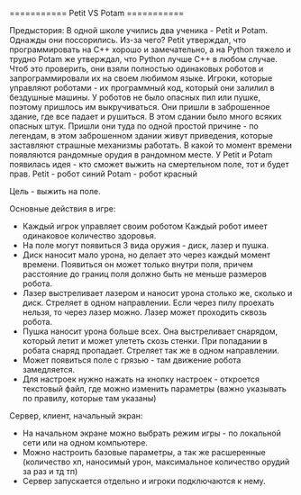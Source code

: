 =========== Petit VS Potam ===========

Предыстория: В одной школе учились два ученика - Petit и Potam. Однажды они поссорились. Из-за чего?
Petit утверждал, что программировать на C++ хорошо и замечательно, а на Python тяжело и трудно
Potam же утверждал, что Python лучше C++ в любом случае.
Чтоб это проверить, они взяли полностью одинаковых роботов и запрограммировали их на своем любимом языке.
Игроки, которые управляют роботами - их программный код, который они залилил в бездушные машины. 
У роботов не было опасных пил или пушке, поэтому пришлось им выкручиваться.
Они пришли в заброшенное здание, где все падает и рушиться. В этом сдании было много всяких опасных штук.
Пришли они туда по одной простой причине - по легендам, в этом заброшенном здании живут приведения, которые заставляют страшные механизмы работать.
В какой то момент времени появляются рандомные орудия в рандомном месте.
У Petit и Potam появилась идея - кто сможет выжить на смертельном поле, тот и будет прав.
Petit - робот синий
Potam - робот красный

Цель - выжить на поле.

Основные действия в игре:
- Каждый игрок управляет своим роботом
Каждый робот имеет одинаковое количество здоровья. 
- На поле могут появиться 3 вида оружия - диск, лазер и пушка. 
- Диск наносит мало урона, но делает это через каждый момент времени. Появиться он может только внутри поля, причем расстояние до границ поля должно быть не меньше размеров робота.
- Лазер выстреливает лазером и наносит урона столько же, сколько и диск. Стреляет в одном направлении. Если через пилу проехать нельзя, то через лазер можно. Лазер может проходить сквозь робота.
- Пушка наносит урона больше всех. Она выстреливает снарядом, который летит и может улететь скозь стенки. При попадании в робата снаряд пропадает. Стреляет так же в одном направлении.
- Может появиться поле с грязью - там движение робота замедляется.
- Для настроек нужно нажать на кнопку настроек - откроется текстовый файл, где можно изменить параметры (важно указывать по правилу, которые там указаны)




Сервер, клиент, начальный экран:
- На начальном экране можно выбрать режим игры - по локальной сети или на одном компьютере. 
- Можно настроить базовые параметры, а так же расшеренные (количество хп, наносимый урон, максимальное количество орудий за раз и тд тп)
- Сервер запускается отдельно и игроки подключаются к нему.